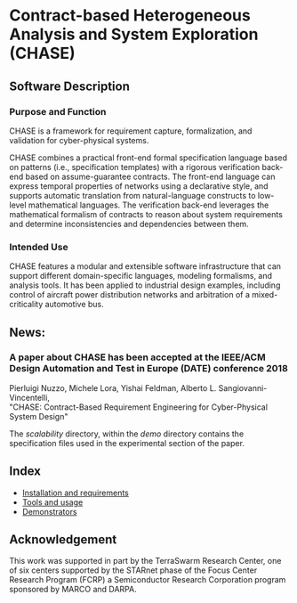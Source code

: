 # Contract-based Heterogeneous Analysis and System Exploration (CHASE)
## Software Description
### Purpose and Function
CHASE is a framework for requirement capture, formalization, and validation 
for cyber-physical systems.

CHASE combines a practical front-end formal specification language based on 
patterns (i.e., specification templates) with a rigorous verification back-end 
based on assume-guarantee contracts. The front-end language can express temporal
properties of networks using a declarative style, and supports automatic 
translation from natural-language constructs to low-level mathematical languages. 
The verification back-end leverages the mathematical formalism of contracts to 
reason about system requirements and determine inconsistencies and dependencies
between them.

### Intended Use

CHASE features a modular and extensible software infrastructure that can support
different domain-specific languages, modeling formalisms, and analysis tools. 
It has been applied to industrial design examples, including control of aircraft 
power distribution networks and arbitration of a mixed-criticality automotive bus.

## News: 
### A paper about CHASE has been accepted at the IEEE/ACM Design Automation and Test in Europe (DATE) conference 2018
Pierluigi Nuzzo, Michele Lora, Yishai Feldman, Alberto L. Sangiovanni-Vincentelli,  
"CHASE: Contract-Based Requirement Engineering for Cyber-Physical System Design"

The *scalability* directory, within the *demo* directory contains the specification files used in the experimental section of the paper.

## Index
- [Installation and requirements][INST]
- [Tools and usage][TOOLS]
- [Demonstrators][DEMO]

## Acknowledgement

This work was supported in part by the TerraSwarm Research Center, one of six 
centers supported by the STARnet phase of the Focus Center Research Program 
(FCRP) a Semiconductor Research Corporation program sponsored by MARCO and DARPA.

[INST]: doc/md/installation.md
[TOOLS]: doc/md/tools.md
[DEMO]: doc/md/demo.md